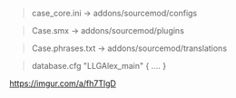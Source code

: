 > case_core.ini -> addons/sourcemod/configs

> Case.smx -> addons/sourcemod/plugins

> Case.phrases.txt -> addons/sourcemod/translations

> database.cfg 
 "LLGAlex_main" {
     ....
 }

https://imgur.com/a/fh7TlgD
